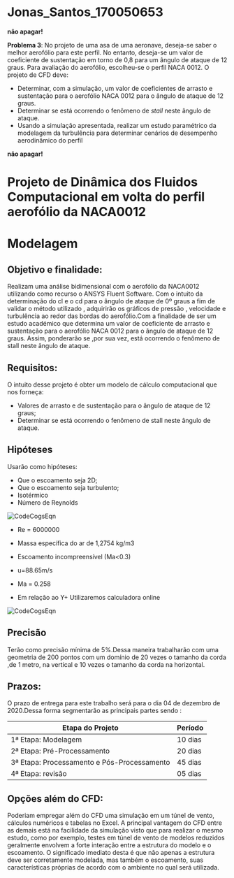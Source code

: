 # Jonas_Santos_170050653

**não apagar!**

**Problema 3**: No projeto de uma asa de uma aeronave, deseja-se saber o melhor aerofólio para este perfil. No entanto, deseja-se um valor de coeficiente de sustentação em torno de 0,8 para um ângulo de ataque de 12 graus. Para avaliação do aerofólio, escolheu-se o perfil NACA 0012. O projeto de CFD deve:

- Determinar, com a simulação, um valor de coeficientes de arrasto e sustentação para o aerofólio NACA 0012 para o ângulo de ataque de 12 graus.
- Determinar se está ocorrendo o fenômeno de *stall* neste ângulo de ataque.
- Usando a simulação apresentada, realizar um estudo paramétrico da modelagem da turbulência para determinar cenários de desempenho aerodinâmico do perfil

**não apagar!**


 # Projeto de Dinâmica dos Fluidos Computacional em volta do perfil aerofólio da NACA0012
  
  
  
# Modelagem

## Objetivo e finalidade:
Realizam uma análise bidimensional com o aerofólio da NACA0012 utilizando como recurso o ANSYS Fluent Software. Com o intuito da determinação do cl e o cd para o ângulo de ataque de 0º graus a fim de  validar o método utilizado , adquirirão os gráficos de pressão , velocidade e turbulência ao redor das bordas do aerofólio.Com a finalidade de ser um estudo académico que determina um valor de coeficiente de arrasto e sustentação para o aerofólio NACA 0012 para o ângulo de ataque de 12 graus. Assim, ponderarão se ,por sua vez, está ocorrendo o fenômeno de stall neste ângulo de ataque.

## Requisitos:

O intuito desse projeto é obter um modelo de cálculo computacional que nos forneça:
 * Valores de arrasto e de sustentação para o ângulo de ataque de 12 graus;
 * Determinar se está ocorrendo o fenômeno de stall neste ângulo de ataque.

## Hipóteses 

Usarão como hipóteses:
 * Que o escoamento seja 2D;
 * Que o escoamento seja turbulento;
 * Isotérmico
 * Número de Reynolds
 
 
![CodeCogsEqn](https://user-images.githubusercontent.com/70406366/96741737-873fe380-1398-11eb-9d46-aafaa55f6ffe.gif)
                                                                  
 * Re = 6000000


* Massa específica do ar  de 1,2754 kg/m3


 * Escoamento incompreensível (Ma<0.3)


*  u=88.65m/s


* Ma = 0.258


* Em relação ao Y+ Utilizaremos calculadora online

![CodeCogsEqn](https://user-images.githubusercontent.com/70406366/96739589-53fc5500-1396-11eb-99d6-962d58b81128.gif)




## Precisão

Terão como  precisão mínima de 5%.Dessa maneira trabalharão com uma geometria de 200 pontos com um domínio de 20 vezes o tamanho da corda ,de 1 metro, na vertical e 10 vezes o tamanho da corda na horizontal.


## Prazos: 
O prazo de entrega para este trabalho será para o dia 04 de dezembro de 2020.Dessa forma segmentarão as principais partes sendo :

|Etapa do Projeto                            |Período   |
|--------------------------------------------|----------|
|1ª Etapa: Modelagem                         |10 dias   |
|2ª Etapa: Pré-Processamento                 |20 dias   |
|3ª Etapa: Processamento e Pós-Processamento |45 dias   |
|4ª Etapa: revisão                           |05 dias   |



## Opções além do CFD:

Poderiam  empregar além do CFD uma simulação em um túnel de vento, cálculos numéricos e tabelas no Excel. A principal vantagem do CFD entre as demais está na facilidade da simulação visto que para realizar o mesmo estudo, como por exemplo, testes em túnel de vento de modelos reduzidos geralmente envolvem a forte interação entre a estrutura do modelo e o escoamento. O significado imediato desta é que não apenas a estrutura deve ser corretamente modelada, mas também o escoamento, suas características próprias de acordo com o ambiente no qual será utilizada.


